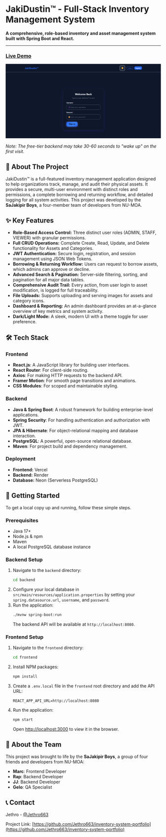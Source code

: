 # JakiDustin™ - Full-Stack Inventory Management System

**A comprehensive, role-based inventory and asset management system built with Spring Boot and React.**

---

### **[Live Demo](https://inventory-system-portfolio.vercel.app/)**

![Inventory System Dashboard](./docs/landingPage.png)

*Note: The free-tier backend may take 30-60 seconds to "wake up" on the first visit.*

## 📖 About The Project

JakiDustin™ is a full-featured inventory management application designed to help organizations track, manage, and audit their physical assets. It provides a secure, multi-user environment with distinct roles and permissions, a complete borrowing and returning workflow, and detailed logging for all system activities. This project was developed by the **SaJakipir Boys**, a four-member team of developers from NU-MOA.

## ✨ Key Features

* **Role-Based Access Control:** Three distinct user roles (ADMIN, STAFF, VIEWER) with granular permissions.
* **Full CRUD Operations:** Complete Create, Read, Update, and Delete functionality for Assets and Categories.
* **JWT Authentication:** Secure login, registration, and session management using JSON Web Tokens.
* **Borrowing & Returning Workflow:** Users can request to borrow assets, which admins can approve or decline.
* **Advanced Search & Pagination:** Server-side filtering, sorting, and pagination for all major data tables.
* **Comprehensive Audit Trail:** Every action, from user login to asset modification, is logged for full traceability.
* **File Uploads:** Supports uploading and serving images for assets and category icons.
* **Dashboard & Reporting:** An admin dashboard provides an at-a-glance overview of key metrics and system activity.
* **Dark/Light Mode:** A sleek, modern UI with a theme toggle for user preference.

## 🛠️ Tech Stack

### Frontend
* **React.js**: A JavaScript library for building user interfaces.
* **React Router**: For client-side routing.
* **Axios**: For making HTTP requests to the backend API.
* **Framer Motion**: For smooth page transitions and animations.
* **CSS Modules**: For scoped and maintainable styling.

### Backend
* **Java & Spring Boot**: A robust framework for building enterprise-level applications.
* **Spring Security**: For handling authentication and authorization with JWT.
* **JPA & Hibernate**: For object-relational mapping and database interaction.
* **PostgreSQL**: A powerful, open-source relational database.
* **Maven**: For project build and dependency management.

### Deployment
* **Frontend:** Vercel
* **Backend:** Render
* **Database:** Neon (Serverless PostgreSQL)

## 🚀 Getting Started

To get a local copy up and running, follow these simple steps.

### Prerequisites

* Java 17+
* Node.js & npm
* Maven
* A local PostgreSQL database instance

### Backend Setup

1.  Navigate to the `backend` directory:
    ```sh
    cd backend
    ```
2.  Configure your local database in `src/main/resources/application.properties` by setting your `spring.datasource.url`, `username`, and `password`.
3.  Run the application:
    ```sh
    ./mvnw spring-boot:run
    ```
    The backend API will be available at `http://localhost:8080`.

### Frontend Setup

1.  Navigate to the `frontend` directory:
    ```sh
    cd frontend
    ```
2.  Install NPM packages:
    ```sh
    npm install
    ```
3.  Create a `.env.local` file in the `frontend` root directory and add the API URL:
    ```
    REACT_APP_API_URL=http://localhost:8080
    ```
4.  Run the application:
    ```sh
    npm start
    ```
    Open [http://localhost:3000](http://localhost:3000) to view it in the browser.

## 👥 About the Team

This project was brought to life by the **SaJakipir Boys**, a group of four friends and developers from NU-MOA:

* **Marc**: Frontend Developer
* **Rap**: Backend Developer
* **JJ**: Backend Developer
* **Gelo**: QA Specialist

## 📞 Contact

Jethro - [@Jethro663](https://github.com/Jethro663)

Project Link: [https://github.com/Jethro663/inventory-system-portfolio](https://github.com/Jethro663/inventory-system-portfolio)

